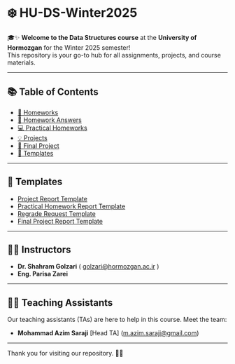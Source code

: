 # ❄️ HU-DS-Winter2025

🎓✨ **Welcome to the Data Structures course** at the **University of Hormozgan** for the Winter 2025 semester!  
This repository is your go-to hub for all assignments, projects, and course materials. 


---

## 📚 Table of Contents

- [📁 Homeworks](#-homeworks)
- [📝 Homework Answers](#-homework-answers)
- [💻 Practical Homeworks](#-practical-homeworks)
- [💡 Projects](#-projects)
- [🚀 Final Project](#-final-project)
- [📄 Templates](#-Templates)

---

## 📄 Templates

- [Project Report Template](Project-Template/)
- [Practical Homework Report Template](Practical-Homework-Template)
- [Regrade Request Template](Regrade-Template)
- [Final Project Report Template](Final-Project-Template)

---

## 👨‍🏫 Instructors
  
- **Dr. Shahram Golzari** ( golzari@hormozgan.ac.ir )  
- **Eng. Parisa Zarei**  

---

## 👩‍🏫 Teaching Assistants

Our teaching assistants (TAs) are here to help in this course. Meet the team:
- **Mohammad Azim Saraji** [Head TA] (m.azim.saraji@gmail.com)

---

Thank you for visiting our repository. 🚀✨

